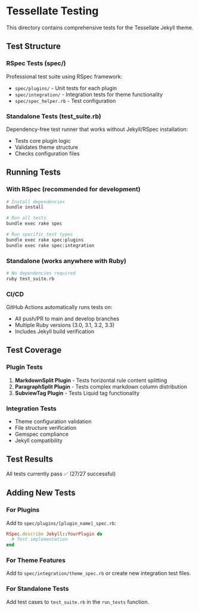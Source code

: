 # Tessellate Testing

This directory contains comprehensive tests for the Tessellate Jekyll theme.

## Test Structure

### RSpec Tests (spec/)
Professional test suite using RSpec framework:
- `spec/plugins/` - Unit tests for each plugin
- `spec/integration/` - Integration tests for theme functionality
- `spec/spec_helper.rb` - Test configuration

### Standalone Tests (test_suite.rb)
Dependency-free test runner that works without Jekyll/RSpec installation:
- Tests core plugin logic
- Validates theme structure
- Checks configuration files

## Running Tests

### With RSpec (recommended for development)
```bash
# Install dependencies
bundle install

# Run all tests
bundle exec rake spec

# Run specific test types
bundle exec rake spec:plugins
bundle exec rake spec:integration
```

### Standalone (works anywhere with Ruby)
```bash
# No dependencies required
ruby test_suite.rb
```

### CI/CD
GitHub Actions automatically runs tests on:
- All push/PR to main and develop branches
- Multiple Ruby versions (3.0, 3.1, 3.2, 3.3)
- Includes Jekyll build verification

## Test Coverage

### Plugin Tests
1. **MarkdownSplit Plugin** - Tests horizontal rule content splitting
2. **ParagraphSplit Plugin** - Tests complex markdown column distribution  
3. **SubviewTag Plugin** - Tests Liquid tag functionality

### Integration Tests
- Theme configuration validation
- File structure verification
- Gemspec compliance
- Jekyll compatibility

## Test Results
All tests currently pass ✅ (27/27 successful)

## Adding New Tests

### For Plugins
Add to `spec/plugins/[plugin_name]_spec.rb`:
```ruby
RSpec.describe Jekyll::YourPlugin do
  # Test implementation
end
```

### For Theme Features
Add to `spec/integration/theme_spec.rb` or create new integration test files.

### For Standalone Tests
Add test cases to `test_suite.rb` in the `run_tests` function.